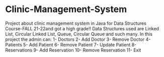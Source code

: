 # Clinic-Management-System
Project about clinic management system in Java for Data Structures Course-FALL 21-22and got a high grade!!
Data Structures used are Linked List, Circular Linked List, Queue, Circular Queue and such many.
In this project the admin can:
			1- Doctors
			2- Add Doctor
			3- Remove Doctor
			4- Patients
			5- Add Patient
			6- Remove Patient
			7- Update Patient
			8- Reservations
			9- Add Reservation
			10- Remove Reservation
			11- Exit
